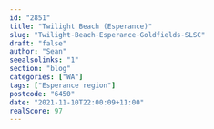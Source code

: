```yaml
---
id: "2851"
title: "Twilight Beach (Esperance)"
slug: "Twilight-Beach-Esperance-Goldfields-SLSC"
draft: "false"
author: "Sean"
seealsolinks: "1"
section: "blog"
categories: ["WA"]
tags: ["Esperance region"]
postcode: "6450"
date: "2021-11-10T22:00:09+11:00"
realScore: 97
---
```

